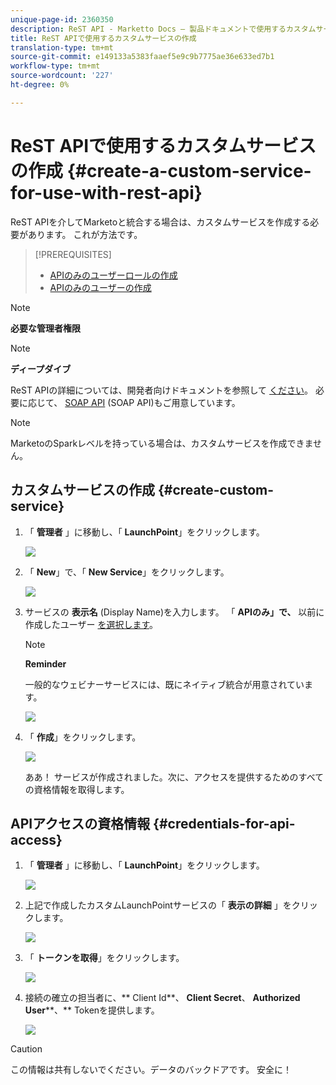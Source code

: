 ```yaml
---
unique-page-id: 2360350
description: ReST API - Marketto Docs — 製品ドキュメントで使用するカスタムサービスの作成
title: ReST APIで使用するカスタムサービスの作成
translation-type: tm+mt
source-git-commit: e149133a5383faaef5e9c9b7775ae36e633ed7b1
workflow-type: tm+mt
source-wordcount: '227'
ht-degree: 0%

---
```



# ReST APIで使用するカスタムサービスの作成 {#create-a-custom-service-for-use-with-rest-api}

ReST APIを介してMarketoと統合する場合は、カスタムサービスを作成する必要があります。 これが方法です。

>[!PREREQUISITES]
>
>* [APIのみのユーザーロールの作成](../../../product-docs/administration/users-and-roles/create-an-api-only-user-role.md)
>* [APIのみのユーザーの作成](../../../product-docs/administration/users-and-roles/create-an-api-only-user.md)

>



>[!NOTE]
>
>**必要な管理者権限**

>[!NOTE]
>
>**ディープダイブ**
>
>ReST APIの詳細については、開発者向けドキュメントを参照して [ください](http://developers.marketo.com/documentation/rest/)。 必要に応じて、 [SOAP API](http://developers.marketo.com/documentation/soap/) (SOAP API)もご用意しています。

>[!NOTE]
>
>MarketoのSparkレベルを持っている場合は、カスタムサービスを作成できません。

## カスタムサービスの作成 {#create-custom-service}

1. 「 **管理者** 」に移動し、「 **LaunchPoint**」をクリックします。

   ![](assets/image2014-9-19-10-3a38-3a15.png)

1. 「 **New**」で、「 **New Service**」をクリックします。

   ![](assets/image2014-9-19-10-3a38-3a22.png)

1. サービスの **表示名** (Display Name)を入力します。 「 **APIのみ」で、** 以前に作成したユーザー [を選択します](../../../product-docs/administration/users-and-roles/create-an-api-only-user.md)。

   >[!NOTE]
   >
   >**Reminder**
   >
   >一般的なウェビナーサービスには、既にネイティブ統合が用意されています。

   ![](assets/image2014-9-19-10-3a38-3a32.png)

1. 「 **作成**」をクリックします。

   ![](assets/image2014-9-19-10-3a39-3a28.png)

   ああ！ サービスが作成されました。次に、アクセスを提供するためのすべての資格情報を取得します。

## APIアクセスの資格情報 {#credentials-for-api-access}

1. 「 **管理者** 」に移動し、「 **LaunchPoint**」をクリックします。

   ![](assets/image2014-9-19-10-3a42-3a11.png)

1. 上記で作成したカスタムLaunchPointサービスの「 **表示の詳細** 」をクリックします。

   ![](assets/image2014-9-19-10-3a42-3a16.png)

1. 「 **トークンを取得**」をクリックします。

   ![](assets/image2014-9-19-10-3a42-3a24.png)

1. 接続の確立の担当者に、** Client Id**、 **Client Secret**、 **Authorized User****、** Tokenを提供します。

   ![](assets/image2014-9-19-10-3a42-3a38.png)

>[!CAUTION]
>
>この情報は共有しないでください。データのバックドアです。 安全に！

